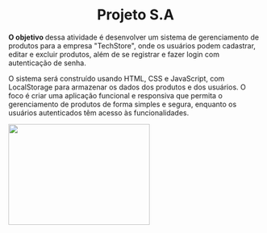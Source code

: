 <h1 align="center">Projeto S.A</h1>

<p> <strong> O objetivo </strong> dessa atividade é desenvolver um sistema de gerenciamento de produtos para a empresa "TechStore", onde os usuários podem cadastrar, editar e excluir produtos, além de se registrar e fazer login com autenticação de senha.

O sistema será construído usando HTML, CSS e JavaScript, com LocalStorage para armazenar os dados dos produtos e dos usuários. O foco é criar uma aplicação funcional e responsiva que permita o gerenciamento de produtos de forma simples e segura, enquanto os usuários autenticados têm acesso às funcionalidades.</p>

<img width="280" height="200" src="https://github.com/user-attachments/assets/2b8a1162-89ea-430e-99fe-87e93ad7ab52" ></img> 


